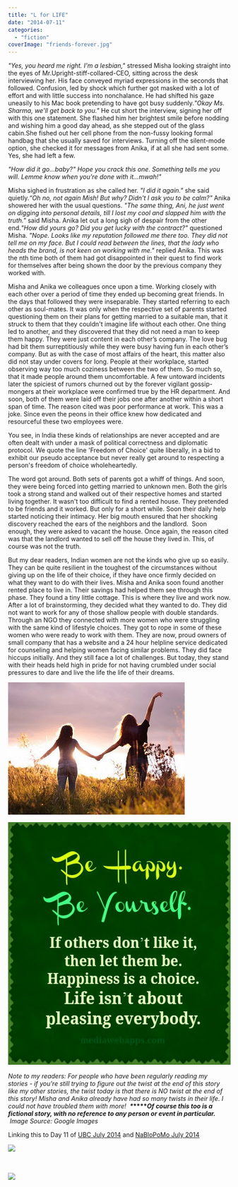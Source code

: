 ```yaml
---
title: "L for LIFE"
date: "2014-07-11"
categories: 
  - "fiction"
coverImage: "friends-forever.jpg"
---
```


_"Yes, you heard me right. I'm a lesbian,"_ stressed Misha looking straight into the eyes of Mr.Upright-stiff-collared-CEO, sitting across the desk interviewing her. His face conveyed myriad expressions in the seconds that followed. Confusion, led by shock which further got masked with a lot of effort and with little success into nonchalance. He had shifted his gaze uneasily to his Mac book pretending to have got busy suddenly._"Okay Ms. Sharma, we'll get back to you."_ He cut short the interview, signing her off with this one statement. She flashed him her brightest smile before nodding and wishing him a good day ahead, as she stepped out of the glass cabin.She fished out her cell phone from the non-fussy looking formal handbag that she usually saved for interviews. Turning off the silent-mode option, she checked it for messages from Anika, if at all she had sent some. Yes, she had left a few.

_"How did it go...baby?"_ _Hope you crack this one._ _Something tells me you will._ _Lemme know when you're done with it...mwah!"_

Misha sighed in frustration as she called her. _"I did it again."_ she said quietly._“Oh no, not again Mish! But why? Didn't I ask you to be calm?"_ Anika showered her with the usual questions. _"The same thing, Ani, he just went on digging into personal details, till I lost my cool and slapped him with the truth."_ said Misha. Anika let out a long sigh of despair from the other end._"How did yours go? Did you get lucky with the contract?"_ questioned Misha. _"Nope. Looks like my reputation followed me there too. They did not tell me on my face. But I could read between the lines, that the lady who heads the brand, is not keen on working with me."_ replied Anika. This was the nth time both of them had got disappointed in their quest to find work for themselves after being shown the door by the previous company they worked with.

Misha and Anika we colleagues once upon a time. Working closely with each other over a period of time they ended up becoming great friends. In the days that followed they were inseparable. They started referring to each other as soul-mates. It was only when the respective set of parents started questioning them on their plans for getting married to a suitable man, that it struck to them that they couldn't imagine life without each other. One thing led to another, and they discovered that they did not need a man to keep them happy. They were just content in each other’s company. The love bug had bit them surreptitiously while they were busy having fun in each other’s company. But as with the case of most affairs of the heart, this matter also did not stay under covers for long. People at their workplace, started observing way too much coziness between the two of them. So much so, that it made people around them uncomfortable. A few untoward incidents later the spiciest of rumors churned out by the forever vigilant gossip-mongers at their workplace were confirmed true by the HR department. And soon, both of them were laid off their jobs one after another within a short span of time. The reason cited was poor performance at work. This was a joke. Since even the peons in their office knew how dedicated and resourceful these two employees were.

You see, in India these kinds of relationships are never accepted and are often dealt with under a mask of political correctness and diplomatic protocol. We quote the line 'Freedom of Choice' quite liberally, in a bid to exhibit our pseudo acceptance but never really get around to respecting a person's freedom of choice wholeheartedly.

The word got around. Both sets of parents got a whiff of things. And soon, they were being forced into getting married to unknown men. Both the girls took a strong stand and walked out of their respective homes and started living together. It wasn't too difficult to find a rented house. They pretended to be friends and it worked. But only for a short while. Soon their daily help started noticing their intimacy. Her big mouth ensured that her shocking discovery reached the ears of the neighbors and the landlord.  Soon enough, they were asked to vacant the house. Once again, the reason cited was that the landlord wanted to sell off the house they lived in. This, of course was not the truth.

But my dear readers, Indian women are not the kinds who give up so easily. They can be quite resilient in the toughest of the circumstances without giving up on the life of their choice, if they have once firmly decided on what they want to do with their lives. Misha and Anika soon found another rented place to live in. Their savings had helped them see through this phase. They found a tiny little cottage. This is where they live and work now. After a lot of brainstorming, they decided what they wanted to do. They did not want to work for any of those shallow people with double standards. Through an NGO they connected with more women who were struggling with the same kind of lifestyle choices. They got to rope in some of these women who were ready to work with them. They are now, proud owners of small company that has a website and a 24 hour helpline service dedicated for counseling and helping women facing similar problems. They did face hiccups initially. And they still face a lot of challenges. But today, they stand with their heads held high in pride for not having crumbled under social pressures to dare and live the life the life of their dreams.

[![](images/friends-forever.jpg)](http://ifsbutsandsetcs.com/wp-content/uploads/2014/07/friends-forever.jpg)

[![](images/words363.jpg)](http://ifsbutsandsetcs.com/wp-content/uploads/2014/07/words363.jpg)

_Note to my readers: For people who have been regularly reading my stories - if you're still trying to figure out the twist at the end of this story like my other stories, the twist today is that there is NO twist at the end of this story! Misha and Anika already have had so many twists in their life. I could not have troubled them with more!_  **_\*_****_Of course this too is a fictional story, with no reference to any person or event in particular._**   _Image Source: Google Images_

Linking this to Day 11 of [UBC July 2014](http://ultimateblogchallenge.com/) and [NaBloPoMo July 2014](http://www.blogher.com/nablopomo-july-2014-blogroll)

[![](images/UBC-banner220.png)](http://ifsbutsandsetcs.com/wp-content/uploads/2014/07/UBC-banner220.png)

 

[![](images/NaBloPoMo_0714_465x287_DECADE_020.jpg)](http://ifsbutsandsetcs.com/wp-content/uploads/2014/07/NaBloPoMo_0714_465x287_DECADE_020.jpg)
